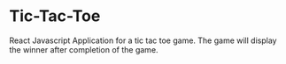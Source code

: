 # Tic-Tac-Toe
React Javascript Application for a tic tac toe game. The game will display the winner after completion of the game.

